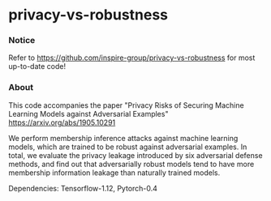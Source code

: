 # privacy-vs-robustness

### Notice
Refer to https://github.com/inspire-group/privacy-vs-robustness for most up-to-date code!

### About
This code accompanies the paper "Privacy Risks of Securing Machine Learning Models against Adversarial Examples" 
https://arxiv.org/abs/1905.10291

We perform membership inference attacks against machine learning models, which are trained to be robust against adversarial examples. 
In total, we evaluate the privacy leakage introduced by six adversarial defense methods, 
and find out that adversarially robust models tend to have more membership information leakage than naturally trained models.

Dependencies: Tensorflow-1.12, Pytorch-0.4
